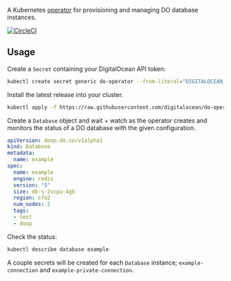 A Kubernetes [operator](https://github.com/operator-framework/operator-sdk) for provisioning and managing DO database instances.

[![CircleCI](https://circleci.com/gh/digitalocean/do-operator.svg?style=svg)](https://circleci.com/gh/digitalocean/do-operator)

## Usage

Create a `Secret` containing your DigitalOcean API token:
```sh
kubectl create secret generic do-operator --from-literal="DIGITALOCEAN_ACCESS_TOKEN=${DIGITALOCEAN_ACCESS_TOKEN}"
```

Install the latest release into your cluster.
```sh
kubectl apply -f https://raw.githubusercontent.com/digitalocean/do-operator/master/releases/v0.0.2/manifest.yaml
```

Create a `Database` object and wait + watch as the operator creates and monitors the status of a DO database with the given configuration.
```yaml
apiVersion: doop.do.co/v1alpha1
kind: Database
metadata:
  name: example
spec:
  name: example
  engine: redis
  version: "5"
  size: db-s-2vcpu-4gb
  region: sfo2
  num_nodes: 2
  tags:
  - test
  - doop
```

Check the status:
```sh
kubectl describe database example
```

A couple secrets will be created for each `Database` instance; `example-connection` and `example-private-connection`.
